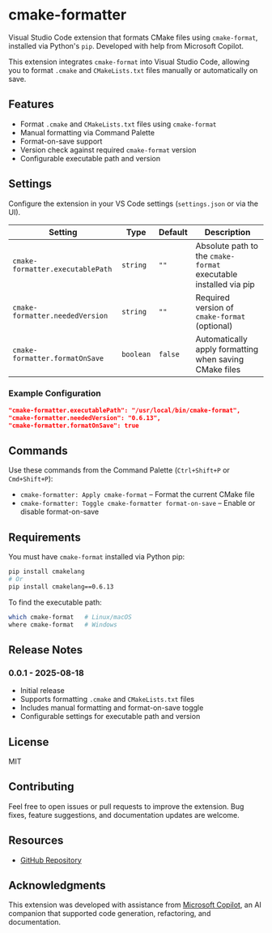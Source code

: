 # cmake-formatter

Visual Studio Code extension that formats CMake files using `cmake-format`, installed via Python's `pip`. Developed with help from Microsoft Copilot.

This extension integrates `cmake-format` into Visual Studio Code, allowing you to format `.cmake` and `CMakeLists.txt` files manually or automatically on save.

## Features

- Format `.cmake` and `CMakeLists.txt` files using `cmake-format`
- Manual formatting via Command Palette
- Format-on-save support
- Version check against required `cmake-format` version
- Configurable executable path and version

## Settings

Configure the extension in your VS Code settings (`settings.json` or via the UI).

| Setting | Type | Default | Description |
|--------|------|---------|-------------|
| `cmake-formatter.executablePath` | `string`  | `""`    | Absolute path to the `cmake-format` executable installed via pip |
| `cmake-formatter.neededVersion`  | `string`  | `""`    | Required version of `cmake-format` (optional) |
| `cmake-formatter.formatOnSave`   | `boolean` | `false` | Automatically apply formatting when saving CMake files |

### Example Configuration

```json
"cmake-formatter.executablePath": "/usr/local/bin/cmake-format",
"cmake-formatter.neededVersion": "0.6.13",
"cmake-formatter.formatOnSave": true
```

## Commands

Use these commands from the Command Palette (`Ctrl+Shift+P` or `Cmd+Shift+P`):

- `cmake-formatter: Apply cmake-format` – Format the current CMake file
- `cmake-formatter: Toggle cmake-formatter format-on-save` – Enable or disable format-on-save

## Requirements

You must have `cmake-format` installed via Python pip:
```bash
pip install cmakelang
# Or
pip install cmakelang==0.6.13
```

To find the executable path:
```bash
which cmake-format   # Linux/macOS
where cmake-format   # Windows
```

## Release Notes

### 0.0.1 - 2025-08-18

- Initial release
- Supports formatting `.cmake` and `CMakeLists.txt` files
- Includes manual formatting and format-on-save toggle
- Configurable settings for executable path and version

## License

MIT

## Contributing

Feel free to open issues or pull requests to improve the extension. Bug fixes, feature suggestions, and documentation updates are welcome.

## Resources

- [GitHub Repository](https://github.com/sameermahant/vsce-cmake-format)

## Acknowledgments

This extension was developed with assistance from [Microsoft Copilot](https://copilot.microsoft.com), an AI companion that supported code generation, refactoring, and documentation.
